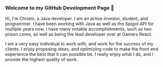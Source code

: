 ### Welcome to my GitHub Development Page 👋


Hi, I'm Christo, a Java developer. I am an active investor, student, and programmer. I have been working with Java as well as 
the Spigot API for multiple years now. I have many notable accomplishments, such as two prison cores, as well as being the lead developer over
at Gamers React. 

I am a very easy individual to work with, and work for the success of my clients. I enjoy proposing ideas, and optimizing code to make the front end
experience the best that it can possible be. I really enjoy what I do, and I provide the highest quality of work.

<!--
**chriistojp/chriistojp** is a ✨ _special_ ✨ repository because its `README.md` (this file) appears on your GitHub profile.

Here are some ideas to get you started:

- 🔭 I’m currently working on ...
- 🌱 I’m currently learning ...
- 👯 I’m looking to collaborate on ...
- 🤔 I’m looking for help with ...
- 💬 Ask me about ...
- 📫 How to reach me: ...
- 😄 Pronouns: ...
- ⚡ Fun fact: ...
-->

